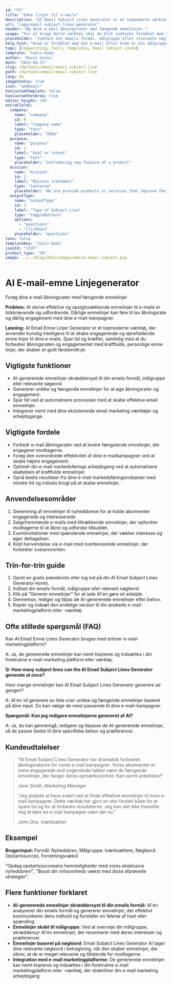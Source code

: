 ```yaml
---
id: "57"
title: "Emne linjer til e-mails"
description: "AI Email Subject Lines Generator er et topmoderne værktøj, der bruger kunstig intelligens til at skabe fængende og opmærksomhedsvækkende emnelinjer til dine e-mails. Spar tid og kræfter samtidig med at øge åbningsrater og engagement med kraftfulde, personlige emnelinjer, der giver et godt første indtryk."
url: "/app/email-subject-lines-generator"
header: "Øg dine e-mail åbningsrater med fængende emnelinjer."
usage: "For at bruge dette værktøj skal du blot indtaste formålet med din e-mail, din målgruppe eller eventuelle relevante nøgleord. AI E-mail Emne Linjer Generatoren vil derefter skræddersy unikke og iøjnefaldende emnelinjer til dine behov."
placeholder: "Indtast din emails formål, målgruppe eller relevante nøgleord, f.eks .:\n\n- Formål: Nyhedsbrev, Salgsfremmende, Invitation til arrangement\n- Målgruppe: Iværksættere, Modeentusiaster, Fitness-entusiaster\n- Nøgleord: Gratis levering, Eksklusiv rabat, Begrænset tids tilbud"
help_hint: "Hvad er formålet med din e-mail eller hvem er din målgruppe? Indtast eventuelle betydningsfulde nøgleord eller sætninger, og vores AI vil generere kraftfulde emnelinjer til din e-mail for at øge dine åbningsrater."
tags: [Copywriting, Tools, Templates, Email Subject Lines]
template: 'tools-body'
author: 'Kevin Levin'
date: "2023-04-17"
slug: /da/tools/email/email-subject-line
path: /da/tools/email/email-subject-line
lang: da
imageStatus: true
icon: "addEmail"
hasCustomTemplate: false
hasCustomTextArea: true
editor_height: 200
extraFields:
  company:
    name: "company"
    id: 0
    label: "Company name"
    type: "text"
    placeholder: "IKEA"
  purpose:
    name: "purpose"
    id: 1
    label: "Goal or intent"
    type: "text"
    placeholder: "Introducing new feature of a product"
  mission:
    name: "mission"
    id: 2
    label: "Mission statement"
    type: "textarea"
    placeholder: "We are provide products or services that improve the quality of life for our customers and employees while making a positive impact on our communities and the environment."
  outputType:
    name: "outputType"
    id: 3
    label: "Type of Subject Line"
    type: "toggleButtons"
    options:
      - "questions"
      - "clickbait"
    placeholder: "questions"
tone: false
templateKey: 'tools-body'
jsonId: "1197"
product_type: "30"
image: ../../blog/2022/images/maila-email-subject.png
---
```

# AI E-mail-emne Linjegenerator

Forøg dine e-mail åbningsrater med fængende emnelinjer

**Problem:** At skrive effektive og opsigtsvækkende emnelinjer til e-mails er tidskrævende og udfordrende. Dårlige emnelinjer kan føre til lav åbningsrate og dårlig engagement med dine e-mail-kampagner.

**Løsning:** AI Email Emne Linjer Generator er et topmoderne værktøj, der anvender kunstig intelligens til at skabe engagerende og iøjnefaldende emne linjer til dine e-mails. Spar tid og kræfter, samtidig med at du forbedrer åbningsraten og engagementet med kraftfulde, personlige emne linjer, der skaber et godt førsteindtryk.

## Vigtigste funktioner

- AI-genererede emnelinjer skræddersyet til din emails formål, målgruppe eller relevante søgeord.
- Genererer unikke og fængende emnelinjer for at øge åbningsrater og engagement.
- Spar tid ved at automatisere processen med at skabe effektive email emnelinjer.
- Integrerer nemt med dine eksisterende email marketing værktøjer og arbejdsgange.

## Vigtigste fordele

- Forbedr e-mail åbningsrater ved at levere fængslende emnelinjer, der engagerer modtagerne.
- Forøg den overordnede effektivitet af dine e-mailkampagner ved at skabe højere engagement.
- Optimér din e-mail markedsførings arbejdsgang ved at automatisere skabelsen af ​​kraftfulde emnelinjer.
- Opnå bedre resultater fra dine e-mail markedsføringsindsatser med mindre tid og indsats brugt på at skabe emnelinjer.

## Anvendelsesområder

1. Generering af emnelinjer til nyhedsbreve for at holde abonnenter engagerede og interesserede.
2. Salgsfremmende e-mails med tiltrækkende emnelinjer, der opfordrer modtagerne til at åbne og udforske tilbuddet.
3. Eventinvitationer med spændende emnelinjer, der vækker interesse og øger deltagelsen.
4. Kold henvendelse via e-mail med overbevisende emnelinjer, der forbedrer svarprocenten.

## Trin-for-trin guide

1. Opret en gratis prøvekonto eller log ind på din AI Email Subject Lines Generator-konto.
2. Indtast din emails formål, målgruppe eller relevant nøgleord.
3. Klik på "Generer emnelinjer" for at lade AI'en gøre sit arbejde.
4. Gennemse, rediger og tilpas de AI-genererede emnelinjer efter behov.
5. Kopiér og indsæt den endelige version til din ønskede e-mail-marketingplatform eller -værktøj.

## Ofte stillede spørgsmål (FAQ)

Kan AI Email Emne Lines Generator bruges med enhver e-mail-marketingplatform?

A: Ja, de genererede emnelinjer kan nemt kopieres og indsættes i din foretrukne e-mail-marketing platform eller værktøj.

**Q: How many subject lines can the AI Email Subject Lines Generator generate at once?**

Hvor mange emnelinjer kan AI Email Subject Lines Generator generere ad gangen?

A: AI'en vil generere en liste over unikke og fængende emnelinjer baseret på dine input. Du kan vælge de mest passende til dine e-mail-kampagner.

**Spørgsmål: Kan jeg redigere emnelinjerne genereret af AI?**

A: Ja, du kan gennemgå, redigere og tilpasse de AI-genererede emnelinjer, så de passer bedre til dine specifikke behov og præferencer.

## Kundeudtalelser

>"AI Email Subject Lines Generator har dramatisk forbedret åbningsraterne for vores e-mail kampagner. Vores abonnenter er mere engagerede end nogensinde takket være de fængende emnelinjer, der fanger deres opmærksomhed. Kan varmt anbefales!"
>
>_Jane Smith, Marketing Manager_
>
>"Jeg plejede at have svært ved at finde effektive emnelinjer til mine e-mail kampagner. Dette værktøj har gjort en stor forskel både for at spare tid og for at forbedre resultaterne. Jeg kan slet ikke forestille mig at køre en e-mail kampagne uden det nu."
>
>_John Doe, Iværksætter_

## Eksempel

**Brugerinput:** Formål: Nyhedsbrev, Målgruppe: Iværksættere, Nøgleord: Opstartssucces, Forretningsvækst

"Opdag opstartssuccesens hemmeligheder med vores eksklusive nyhedsbrev!", "Boost din virksomheds vækst med disse afprøvede strategier".

## Flere funktioner forklaret

- **AI-genererede emnelinjer skræddersyet til din emails formål:** AI'en analyserer din emails formål og genererer emnelinjer, der effektivt kommunikerer dens indhold og formidler en følelse af hast eller spænding.
- **Emnelinjer skabt til målgruppe:** Ved at overveje din målgruppe, skræddersyr AI'en emnelinjer, der resonnerer med deres interesser og præferencer.
- **Emnelinjer baseret på nøgleord:** Email Subject Lines Generator AI tager dine relevante nøgleord i betragtning, når den skaber emnelinjer, der sikrer, at de er meget relevante og tiltalende for modtagerne.
- **Integration med e-mail marketingplatforme:** De genererede emnelinjer kan nemt kopieres og indsættes i din foretrukne e-mail marketingplatform eller -værktøj, der strømliner din e-mail marketing arbejdsgang.
